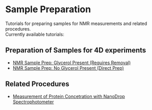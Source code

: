 # Sample Preparation

Tutorials for preparing samples for NMR measurements and related procedures.  
Currently available tutorials:

## Preparation of Samples for 4D experiments 
- [NMR Sample Prep: Glycerol Present (Requires Removal)](NMR_Experiments/Glycerol_Removal.md)
- [NMR Sample Prep: No Glycerol Present (Direct Prep)](NMR_Experiments/No_Glycerol.md)

## Related Procedures
- [Measurement of Protein Concetration with NanoDrop Spectrophotometer](./Misc/NanoDrop_tutorial.md)